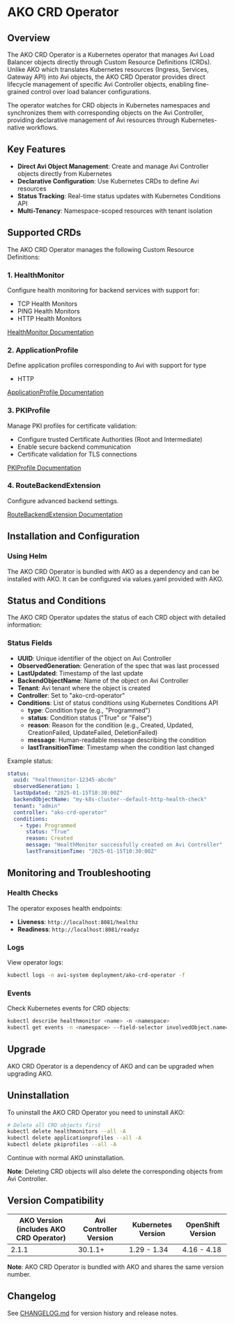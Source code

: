 # AKO CRD Operator

## Overview

The AKO CRD Operator is a Kubernetes operator that manages Avi Load Balancer objects directly through Custom Resource Definitions (CRDs). Unlike AKO which translates Kubernetes resources (Ingress, Services, Gateway API) into Avi objects, the AKO CRD Operator provides direct lifecycle management of specific Avi Controller objects, enabling fine-grained control over load balancer configurations.

The operator watches for CRD objects in Kubernetes namespaces and synchronizes them with corresponding objects on the Avi Controller, providing declarative management of Avi resources through Kubernetes-native workflows.

## Key Features

- **Direct Avi Object Management**: Create and manage Avi Controller objects directly from Kubernetes
- **Declarative Configuration**: Use Kubernetes CRDs to define Avi resources
- **Status Tracking**: Real-time status updates with Kubernetes Conditions API
- **Multi-Tenancy**: Namespace-scoped resources with tenant isolation

## Supported CRDs

The AKO CRD Operator manages the following Custom Resource Definitions:

### 1. HealthMonitor

Configure health monitoring for backend services with support for:
- TCP Health Monitors
- PING Health Monitors
- HTTP Health Monitors

[HealthMonitor Documentation](crds/healthmonitor.md)

### 2. ApplicationProfile

Define application profiles corresponding to Avi with support for type
- HTTP

[ApplicationProfile Documentation](crds/applicationprofile.md)

### 3. PKIProfile

Manage PKI profiles for certificate validation:
- Configure trusted Certificate Authorities (Root and Intermediate)
- Enable secure backend communication
- Certificate validation for TLS connections

[PKIProfile Documentation](crds/pkiprofile.md)

### 4. RouteBackendExtension

Configure advanced backend settings.

[RouteBackendExtension Documentation](crds/routebackendextension.md)

## Installation and Configuration

### Using Helm

The AKO CRD Operator is bundled with AKO as a dependency and can be installed with AKO. It can be configured via values.yaml provided with AKO.

## Status and Conditions

The AKO CRD Operator updates the status of each CRD object with detailed information:

### Status Fields

- **UUID**: Unique identifier of the object on Avi Controller
- **ObservedGeneration**: Generation of the spec that was last processed
- **LastUpdated**: Timestamp of the last update
- **BackendObjectName**: Name of the object on Avi Controller
- **Tenant**: Avi tenant where the object is created
- **Controller**: Set to "ako-crd-operator"
- **Conditions**: List of status conditions using Kubernetes Conditions API
  - **type**: Condition type (e.g., "Programmed")
  - **status**: Condition status ("True" or "False")
  - **reason**: Reason for the condition (e.g., Created, Updated, CreationFailed, UpdateFailed, DeletionFailed)
  - **message**: Human-readable message describing the condition
  - **lastTransitionTime**: Timestamp when the condition last changed

Example status:

```yaml
status:
  uuid: "healthmonitor-12345-abcde"
  observedGeneration: 1
  lastUpdated: "2025-01-15T10:30:00Z"
  backendObjectName: "my-k8s-cluster--default-http-health-check"
  tenant: "admin"
  controller: "ako-crd-operator"
  conditions:
    - type: Programmed
      status: "True"
      reason: Created
      message: "HealthMonitor successfully created on Avi Controller"
      lastTransitionTime: "2025-01-15T10:30:00Z"
```

## Monitoring and Troubleshooting

### Health Checks

The operator exposes health endpoints:

- **Liveness**: `http://localhost:8081/healthz`
- **Readiness**: `http://localhost:8081/readyz`

### Logs

View operator logs:

```bash
kubectl logs -n avi-system deployment/ako-crd-operator -f
```

### Events

Check Kubernetes events for CRD objects:

```bash
kubectl describe healthmonitor <name> -n <namespace>
kubectl get events -n <namespace> --field-selector involvedObject.name=<name>
```

## Upgrade

AKO CRD Operator is a dependency of AKO and can be upgraded when upgrading AKO.

## Uninstallation

To uninstall the AKO CRD Operator you need to uninstall AKO:

```bash
# Delete all CRD objects first
kubectl delete healthmonitors --all -A
kubectl delete applicationprofiles --all -A
kubectl delete pkiprofiles --all -A
```
Continue with normal AKO uninstallation.

**Note**: Deleting CRD objects will also delete the corresponding objects from Avi Controller.

## Version Compatibility

| AKO Version (includes AKO CRD Operator) | Avi Controller Version | Kubernetes Version | OpenShift Version |
|-----------------------------------------|------------------------|-------------------|-------------------|
| 2.1.1                                   | 30.1.1+                | 1.29 - 1.34       | 4.16 - 4.18       |

**Note**: AKO CRD Operator is bundled with AKO and shares the same version number.

## Changelog

See [CHANGELOG.md](../ako-crd-operator/CHANGELOG.md) for version history and release notes.